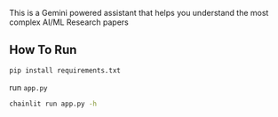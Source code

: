 This is a Gemini powered assistant that helps you understand the most complex AI/ML Research papers

## How To Run

```bash
pip install requirements.txt
```

run `app.py`

```bash
chainlit run app.py -h
```